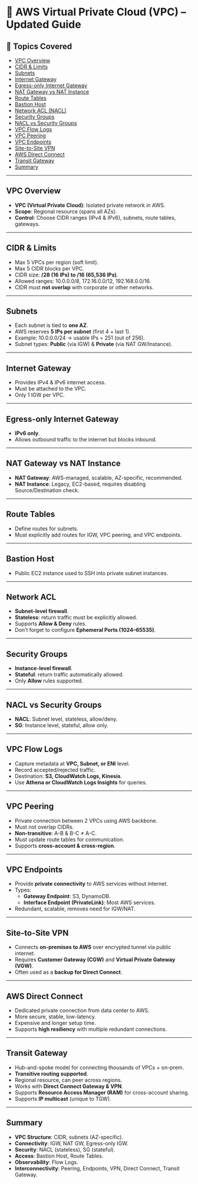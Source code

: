 # 🔐 AWS Virtual Private Cloud (VPC) – Updated Guide

## 📘 Topics Covered
- [VPC Overview](#vpc-overview)  
- [CIDR & Limits](#cidr--limits)  
- [Subnets](#subnets)  
- [Internet Gateway](#internet-gateway)  
- [Egress-only Internet Gateway](#egress-only-internet-gateway)  
- [NAT Gateway vs NAT Instance](#nat-gateway-vs-nat-instance)  
- [Route Tables](#route-tables)  
- [Bastion Host](#bastion-host)  
- [Network ACL (NACL)](#network-acl)  
- [Security Groups](#security-groups)  
- [NACL vs Security Groups](#nacl-vs-security-groups)  
- [VPC Flow Logs](#vpc-flow-logs)  
- [VPC Peering](#vpc-peering)  
- [VPC Endpoints](#vpc-endpoints)  
- [Site-to-Site VPN](#site-to-site-vpn)  
- [AWS Direct Connect](#aws-direct-connect)  
- [Transit Gateway](#transit-gateway)  
- [Summary](#summary)

---

## VPC Overview
- **VPC (Virtual Private Cloud)**: Isolated private network in AWS.  
- **Scope**: Regional resource (spans all AZs).  
- **Control**: Choose CIDR ranges (IPv4 & IPv6), subnets, route tables, gateways.  

---

## CIDR & Limits
- Max 5 VPCs per region (soft limit).  
- Max 5 CIDR blocks per VPC.  
- CIDR size: **/28 (16 IPs) to /16 (65,536 IPs)**.  
- Allowed ranges: 10.0.0.0/8, 172.16.0.0/12, 192.168.0.0/16.  
- CIDR must **not overlap** with corporate or other networks.  

---

## Subnets
- Each subnet is tied to **one AZ**.  
- AWS reserves **5 IPs per subnet** (first 4 + last 1).  
- Example: 10.0.0.0/24 → usable IPs = 251 (out of 256).  
- Subnet types: **Public** (via IGW) & **Private** (via NAT GW/Instance).  

---

## Internet Gateway
- Provides IPv4 & IPv6 internet access.  
- Must be attached to the VPC.  
- Only 1 IGW per VPC.  

---

## Egress-only Internet Gateway
- **IPv6 only**.  
- Allows outbound traffic to the internet but blocks inbound.  

---

## NAT Gateway vs NAT Instance
- **NAT Gateway**: AWS-managed, scalable, AZ-specific, recommended.  
- **NAT Instance**: Legacy, EC2-based, requires disabling Source/Destination check.  

---

## Route Tables
- Define routes for subnets.  
- Must explicitly add routes for IGW, VPC peering, and VPC endpoints.  

---

## Bastion Host
- Public EC2 instance used to SSH into private subnet instances.  

---

## Network ACL
- **Subnet-level firewall**.  
- **Stateless**: return traffic must be explicitly allowed.  
- Supports **Allow & Deny** rules.  
- Don’t forget to configure **Ephemeral Ports (1024–65535)**.  

---

## Security Groups
- **Instance-level firewall**.  
- **Stateful**: return traffic automatically allowed.  
- Only **Allow** rules supported.  

---

## NACL vs Security Groups
- **NACL**: Subnet level, stateless, allow/deny.  
- **SG**: Instance level, stateful, allow only.  

---

## VPC Flow Logs
- Capture metadata at **VPC, Subnet, or ENI** level.  
- Record accepted/rejected traffic.  
- Destination: **S3, CloudWatch Logs, Kinesis**.  
- Use **Athena or CloudWatch Logs Insights** for queries.  

---

## VPC Peering
- Private connection between 2 VPCs using AWS backbone.  
- Must not overlap CIDRs.  
- **Non-transitive**: A-B & B-C ≠ A-C.  
- Must update route tables for communication.  
- Supports **cross-account & cross-region**.  

---

## VPC Endpoints
- Provide **private connectivity** to AWS services without internet.  
- Types:  
  - **Gateway Endpoint**: S3, DynamoDB.  
  - **Interface Endpoint (PrivateLink)**: Most AWS services.  
- Redundant, scalable, removes need for IGW/NAT.  

---

## Site-to-Site VPN
- Connects **on-premises to AWS** over encrypted tunnel via public internet.  
- Requires **Customer Gateway (CGW)** and **Virtual Private Gateway (VGW)**.  
- Often used as a **backup for Direct Connect**.  

---

## AWS Direct Connect
- Dedicated private connection from data center to AWS.  
- More secure, stable, low-latency.  
- Expensive and longer setup time.  
- Supports **high resiliency** with multiple redundant connections.  

---

## Transit Gateway
- Hub-and-spoke model for connecting thousands of VPCs + on-prem.  
- **Transitive routing supported**.  
- Regional resource, can peer across regions.  
- Works with **Direct Connect Gateway & VPN**.  
- Supports **Resource Access Manager (RAM)** for cross-account sharing.  
- Supports **IP multicast** (unique to TGW).  

---

## Summary
- **VPC Structure**: CIDR, subnets (AZ-specific).  
- **Connectivity**: IGW, NAT GW, Egress-only IGW.  
- **Security**: NACL (stateless), SG (stateful).  
- **Access**: Bastion Host, Route Tables.  
- **Observability**: Flow Logs.  
- **Interconnectivity**: Peering, Endpoints, VPN, Direct Connect, Transit Gateway.  